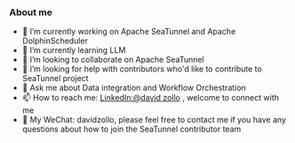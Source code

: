 ### About me
- 🔭 I’m currently working on Apache SeaTunnel and Apache DolphinScheduler
- 🌱 I’m currently learning LLM
- 👯 I’m looking to collaborate on Apache SeaTunnel 
- 🤔 I’m looking for help with contributors who'd like to contribute to SeaTunnel project
- 💬 Ask me about Data integration and Workflow Orchestration
- 📫 How to reach me: [LinkedIn:@david zollo](https://www.linkedin.com/in/davidzollo) , welcome to connect with me
- 💬 My WeChat: davidzollo, please feel free to contact me if you have any questions about how to join the SeaTunnel contributor team

